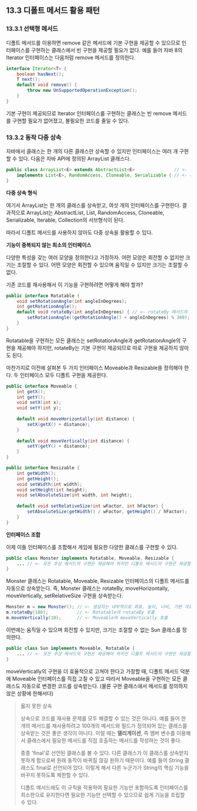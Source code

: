 ## 13.3 디폴트 메서드 활용 패턴
### 13.3.1 선택형 메서드
디폴트 메서드를 이용하면 remove 같은 메서드에 기본 구현을 제공할 수 있으므로 인터페이스를 구현하는 클래스에서 빈 구현을 제공할 필요가 없다.
예를 들어 자바 8의 Iterator 인터페이스는 다음처럼 remove 메서드를 정의한다.
```java
interface Iterator<T> {
    boolean hasNext();
    T next();
    default void remove() {
        throw new UnSupportedOperationException();
    }
}
```

기본 구현이 제공되므로 Iterator 인터페이스를 구현하는 클래스는 빈 remove 메서드를 구현할 필요가 없어졌고, 불필요한 코드를 줄일 수 있다.

### 13.3.2 동작 다중 상속
자바에서 클래스는 한 개의 다른 클래스만 상속할 수 있지만 인터페이스는 여러 개 구현할 수 있다. 다음은 자바 API에 정의된 ArrayList 클래스다.
```java
public class ArrayList<E> extends AbstractList<E>               // <- 한 개의 클래스를 상속받는다.
    implements List<E>, RandomAccess, Cloneable, Serializable { // <- 네 개의 인터페이스를 구현한다.
}
```

**다중 상속 형식**

여기서 ArrayList는 한 개의 클래스를 상속받고, 여섯 개의 인터페이스를 구현한다. 결과적으로 ArrayList는 AbstractList, List, RandomAccess, Cloneable, Serializable, Iterable, Collection의 서브형식이 된다.

따라서 디폴트 메서드를 사용하지 않아도 다중 상속을 활용할 수 있다.

**기능이 중복되지 않는 최소의 인터페이스**

다양한 특성을 갖는 여러 모양을 정의한다고 가정하자. 어떤 모양은 회전할 수 없지만 크기는 조절할 수 있다. 어떤 모양은 회전할 수 있으며 움직일 수 있지만 크기는 조절할 수 없다.

기존 코드를 재사용해서 이 기능을 구현하려면 어떻게 해야 할까?

```java
public interface Rotatable {
    void setRotationAngle(int angleInDegrees);
    int getRotationAngle();
    default void rotateBy(int angleInDegrees) { // <- rotateBy 메서드의 기본 구현
        setRotationAngle((getRotationAngle() + angleInDegrees) % 360);
    }
}
```

Rotatable을 구현하는 모든 클래스는 setRotationAngle과 getRotationAngle의 구현을 제공해야 하지만, rotateBy는 기본 구현이 제공되므로 따로 구현을 제공하지 않아도 된다.

마찬가지로 이전에 살펴본 두 가지 인터페이스 Moveable과 Resizable을 정의해야 한다. 두 인터페이스 모두 디폴트 구현을 제공한다.
```java
public interface Moveable {
    int getX();
    int getY();
    void setX(int x);
    void setY(int y);
    
    default void moveHorizontally(int distance) {
        setX(getX() + distance);
    }
    
    default void moveVertically(int distance) {
        setY(getY() + distance);
    }
}

public interface Resizable {
    int getWidth();
    int getHeight();
    void setWidth(int width);
    void setHeight(int height);
    void setAbsoluteSize(int width, int height);
    
    default void setRelativeSize(int wFactor, int hFactor) {
        setAbsoluteSize(getWidth() / wFactor, getHeight() / hFactor);
    }
}
```

**인터페이스 조합**

이제 이들 인터페이스를 조합해서 게임에 필요한 다양한 클래스를 구현할 수 있다.
```java
public class Monster implements Rotatable, Moveable, Resizable {
    ... // <- 모든 추상 메서드의 구현은 제공해야 하지만 디폴트 메서드의 구현은 제공할 필요가 없다.
}
```

Monster 클래스는 Rotatable, Moveable, Resizable 인터페이스의 디폴트 메서드를 자동으로 상속받는다. 즉, Monster 클래스는 rotateBy, moveHorizontally, moveVertically, setRelativeSize 구현을 상속받는다.
```java
Monster m = new Monster(); // <- 생성자는 내부적으로 좌표, 높이, 너비, 기본 각도를 설정한다.
m.rotateBy(180);           // <- Rotatable의 rotateBy 호출 
m.moveVertically(10);      // <- Moveable의 moveVertically 호출
```

이번에는 움직일 수 있으며 회전할 수 있지만, 크기는 조절할 수 없는 Sun 클래스를 정의한다. 
```java
public class Sun implements Moveable, Rotatable {
    ... // <- 모든 추상 메서드의 구현은 제공해야 하지만 디폴트 메서드의 구현은 제공할 필요가 없다.
}
```

moveVertically의 구현을 더 효율적으로 고쳐야 한다고 가정할 때, 디폴트 메서드 덕분에 Moveable 인터페이스를 직접 고칠 수 있고 따라서 Moveable을 구현하는 모든 클래스도 자동으로 변경한 코드를 상속받는다.
(물론 구현 클래스에서 메서드를 정의하지 않은 상황에 한해서다)

> 옳지 못한 상속
> 
> 상속으로 코드를 재사용 문제를 모두 해결할 수 있는 것은 아니다. 예를 들어 한 개의 메서드를 재사용하려고 100개의 메서드와 필드가 정의되어 있는 클래스를 상속받는 것은 좋은 생각이 아니다.
> 이럴 때는 **델리게이션**, 즉 멤버 변수를 이용해서 클래스에서 필요한 메서드를 직접 호출하는 메서드를 작성하는 것이 좋다. 
> 
> 종종 'final'로 선언된 클래스를 볼 수 있다. 다른 클래스가 이 클래스를 상속받지 못하게 함으로써 원래 동작이 바뀌질 않길 원하기 때문이다.
> 예를 들어 String 클래스도 final로 선언되어 있다. 이렇게 해서 다른 누군가가 String의 핵심 기능을 바꾸지 못하도록 제한할 수 있다.
> 
> 디폴트 메서드에도 이 규칙을 적용하여 필요한 기능만 포함하도록 인터페이스를 최소한으로 유지한다면 필요한 기능만 선택할 수 있으므로 쉽게 기능을 조립할 수 있다.